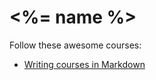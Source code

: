 # <%= name %>

Follow these awesome courses:

* [Writing courses in Markdown](subjects/courses-md/)
